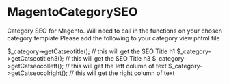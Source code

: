 # MagentoCategorySEO
Category SEO for Magento. Will need to call in the functions on your chosen category template
Please add the following to your category view.phtml file

$_category->getCatseotitle();   // this will get the SEO Title h1
$_category->getCatseotitleh3(); // this will get the SEO Title h3
$_category->getCatseocolleft(); // this will get the left column of text
$_category->getCatseocolright(); // this will get the right column of text

